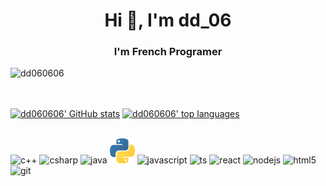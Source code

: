 
<h1 align="center">Hi 👋, I'm dd_06</h1>  
<h3 align="center">I'm French Programer</h3>  
  
<p align="left"> <img src="https://komarev.com/ghpvc/?username=dd060606&color=green&style=flat-square" alt="dd060606" /> </p>  
  

<br><br>
[![dd060606' GitHub stats](https://github-readme-stats.vercel.app/api?username=dd060606&show_icons=true&theme=tokyonight)](https://github.com/anuraghazra/github-readme-stats)
[![dd060606' top languages](https://github-readme-stats.vercel.app/api/top-langs/?username=dd060606&hide=rich%20text%20format&theme=tokyonight)](https://github.com/anuraghazra/github-readme-stats)
<br><br>
<p align="left">
  <img src="https://or-formation.com/uploads/img/produits/52.png" alt="c++" width="40" height="40"/> 
    <img src="https://cdn.icon-icons.com/icons2/2415/PNG/512/csharp_original_logo_icon_146578.png" alt="csharp" width="39" height="39"/> 
  <img src="https://cdn.iconscout.com/icon/free/png-256/java-60-1174953.png" alt="java" width="40" height="40"/> 
<img src="https://raw.githubusercontent.com/8radm1n/vendor-icons-svg/702f2ac88acc71759ce623bc5000a596195e9db3/python.svg" alt="python" width="40" height="40"/> 

  <img src="https://upload.wikimedia.org/wikipedia/commons/thumb/9/99/Unofficial_JavaScript_logo_2.svg/1024px-Unofficial_JavaScript_logo_2.svg.png" alt="javascript" width="40" height="40"/>  
    <img src="https://cdn.worldvectorlogo.com/logos/typescript-2.svg" alt="ts" width="40" height="40"/>  
    <img src="https://blog.octo.com/wp-content/uploads/2015/12/react-logo-1000-transparent.png" alt="react" width="40" height="40"/>  
        <img src="https://training.objectware.fr/wp-content/uploads/2022/03/NodeJS-768x768.png" alt="nodejs" width="40" height="40"/>  
  <img src="https://i0.wp.com/byfeel.info/wp-content/uploads/2015/02/css-html2-e1517475681211.png?fit=400%2C259&ssl=1" alt="html5" width="80" height="50"/>
  <img src="https://www.vectorlogo.zone/logos/git-scm/git-scm-icon.svg" alt="git" width="40" height="40"/>  

</p>

<br>



